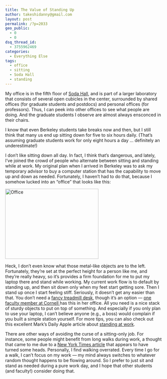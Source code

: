 ```yaml
---
title: The Value of Standing Up
author: takeshidanny@gmail.com
layout: post
permalink: /?p=2033
geo_public:
  - 0
  - 0
dsq_thread_id:
  - 3755962469
categories:
  - Everything Else
tags:
  - office
  - sitting
  - Soda Hall
  - standing
---
```

My office is in the fifth floor of [Soda Hall][1], and is part of a larger laboratory that consists of several open cubicles in the center, surrounded by shared offices (for graduate students and postdocs) and personal offices (for professors). Thus, I can peek into other offices to see what people are doing. And the graduate students I observe are almost always ensconced in their chairs.

I know that even Berkeley students take breaks now and then, but I still think that many us end up sitting down for five to six hours daily. (That&#8217;s assuming graduate students work for only eight hours a day &#8230; definitely an underestimate!)

I don&#8217;t like sitting down all day. In fact, I think that&#8217;s dangerous, and lately, I&#8217;ve joined the crowd of people who alternate between sitting and standing while at work. My original plan when I arrived in Berkeley was to ask my temporary advisor to buy a computer station that has the capability to move up and down as needed. Fortunately, I haven&#8217;t had to do that, because I somehow lucked into an &#8220;office&#8221; that looks like this:

[<img class="aligncenter size-medium wp-image-2037" src="http://www.seitad.com/wp-content/uploads/2014/10/office.jpg?w=300" alt="Office" width="300" height="225" />][2]

Heck, I don&#8217;t even know what those metal-like objects are to the left. Fortunately, they&#8217;re set at the perfect height for a person like me, and they&#8217;re really heavy, so it&#8217;s provides a firm foundation for me to put my laptop there and stand while working. My current work flow is to default by standing up, and then sit down only when my feet start getting sore. Then I stand up once I start feeling stiff. Seriously, it doesn&#8217;t get any easier than that. You don&#8217;t need a [fancy treadmill desk][3], though it&#8217;s an option &#8212; [one faculty member at Cornell ][4]has this in her office. All you need is a nice stack of sturdy objects to put on top of something. And especially if you only plan to use your laptop, I can&#8217;t believe anyone (e.g., a boss) would complain if you built a simple station yourself. For more tips, you can also check out this excellent Mark&#8217;s Daily Apple article about [standing at work][5].

There are other ways of avoiding the curse of a sitting-only job. For instance, some people might benefit from long walks during work, a thought that came to me due to a [New York Times article][6] that appears to have turned some heads. Personally, I find walking overrated. Every time I go for a walk, I can&#8217;t focus on my work &#8212; my mind always switches to whatever random thought happens to be flowing around. So I prefer to just sit and stand as needed during a pure work day, and I hope that other students (and faculty!) consider doing that.

 [1]: http://www.cs.berkeley.edu/~sequin/soda/soda.html
 [2]: http://www.seitad.com/wp-content/uploads/2014/10/office.jpg
 [3]: http://gizmodo.com/312920/treadmill-desk-promotes-hamster-itis
 [4]: http://www.cs.cornell.edu/~tanzeem/
 [5]: http://www.marksdailyapple.com/standing-at-work/#axzz3GXp1N4Ek
 [6]: http://well.blogs.nytimes.com/2014/04/30/want-to-be-more-creative-take-a-walk/
